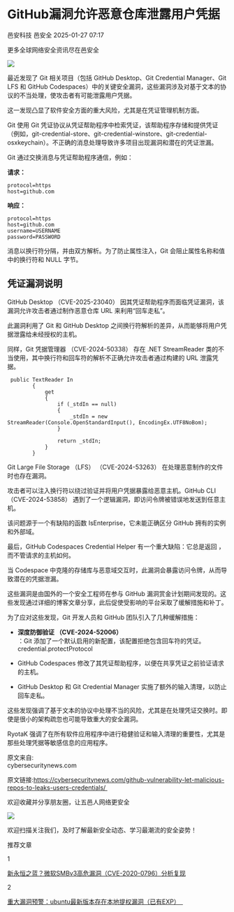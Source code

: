 #  GitHub漏洞允许恶意仓库泄露用户凭据   
邑安科技  邑安全   2025-01-27 07:17  
  
更多全球网络安全资讯尽在邑安全  
  
![](https://mmbiz.qpic.cn/mmbiz_png/1N39PtINn8vktCwe8bqvDZZ949Vj1VbVR05U9jSHPGGicOKzjNdrFWb2RSYJZibg9eibT7RLtekQZrKkv89y5HK5g/640?wx_fmt=png&from=appmsg "")  
  
  
最近发现了 Git 相关项目（包括 GitHub Desktop、Git Credential Manager、Git LFS 和 GitHub Codespaces）中的关键安全漏洞，这些漏洞涉及对基于文本的协议的不当处理，使攻击者有可能泄露用户凭据。  
  
这一发现凸显了软件安全方面的重大风险，尤其是在凭证管理机制方面。  
  
Git 使用 Git 凭证协议从凭证帮助程序中检索凭证，该帮助程序存储和提供凭证（例如，git-credential-store、git-credential-winstore、git-credential-osxkeychain）。不正确的消息处理导致许多项目出现漏洞和潜在的凭证泄漏。  
  
Git 通过交换消息与凭证帮助程序通信，例如：  
  
**请求：**  
```
protocol=https  
host=github.com
```  
  
**响应：**  
```
protocol=https  
host=github.com  
username=USERNAME  
password=PASSWORD
```  
  
消息以换行符分隔，并由双方解析。为了防止属性注入，Git 会阻止属性名称和值中的换行符和 NULL 字节。  
## 凭证漏洞说明  
  
GitHub Desktop （CVE-2025-23040） 因其凭证帮助程序而面临凭证漏洞，该漏洞允许攻击者通过制作恶意仓库 URL 来利用“回车走私”。  
  
此漏洞利用了 Git 和 GitHub Desktop 之间换行符解析的差异，从而能够将用户凭据泄露给未经授权的主机。  
  
同样，Git 凭据管理器 （CVE-2024-50338） 存在 .NET StreamReader 类的不当使用，其中换行符和回车符的解析不正确允许攻击者通过构建的 URL 泄露凭据。  
  
```
 public TextReader In
        {
            get
            {
                if (_stdIn == null)
                {
                    _stdIn = new StreamReader(Console.OpenStandardInput(), EncodingEx.UTF8NoBom);
                }

                return _stdIn;
            }
        }
```  
  
  
Git Large File Storage （LFS） （CVE-2024-53263） 在处理恶意制作的文件时也存在漏洞。  
  
攻击者可以注入换行符以绕过验证并将用户凭据暴露给恶意主机。GitHub CLI （CVE-2024-53858） 遇到了一个逻辑漏洞，即访问令牌被错误地发送到任意主机。  
  
该问题源于一个有缺陷的函数 IsEnterprise，它未能正确区分 GitHub 拥有的实例和外部域。  
  
最后，GitHub Codespaces Credential Helper 有一个重大缺陷：它总是返回 ，而不管请求的主机如何。  
  
当 Codespace 中克隆的存储库与恶意域交互时，此漏洞会暴露访问令牌，从而导致潜在的凭据泄漏。  
  
这些漏洞是由国外的一个安全工程师在参与 GitHub 漏洞赏金计划期间发现的。这些发现通过详细的博客文章分享，此后促使受影响的平台采取了缓解措施和补丁。  
  
为了应对这些发现，Git 开发人员和 GitHub 团队引入了几种缓解措施：  
- **深度防御验证 （CVE-2024-52006）**  
：Git 添加了一个默认启用的新配置，该配置拒绝包含回车符的凭证。credential.protectProtocol  
  
- GitHub Codespaces 修改了其凭证帮助程序，以便在共享凭证之前验证请求的主机。  
  
- GitHub Desktop 和 Git Credential Manager 实施了额外的输入清理，以防止回车走私。  
  
这些发现强调了基于文本的协议中处理不当的风险，尤其是在处理凭证交换时。即使是很小的架构疏忽也可能导致重大的安全漏洞。  
  
RyotaK 强调了在所有软件应用程序中进行稳健验证和输入清理的重要性，尤其是那些处理凭据等敏感信息的应用程序。  
  
原文来自:   
cybersecuritynews.com  
  
原文链接:https://cybersecuritynews.com/github-vulnerability-let-malicious-repos-to-leaks-users-credentials/   
  
欢迎收藏并分享朋友圈，让五邑人网络更安全  
  
![](https://mmbiz.qpic.cn/mmbiz_jpg/1N39PtINn8tD9ic928O6vIrMg4fuib48e1TsRj9K9Cz7RZBD2jjVZcKm1N4QrZ4bwBKZic5crOdItOcdDicPd3yBSg/640?wx_fmt=jpeg "")  
  
欢迎扫描关注我们，及时了解最新安全动态、学习最潮流的安全姿势！  
  
推荐文章  
  
1  
  
[新永恒之蓝？微软SMBv3高危漏洞（CVE-2020-0796）分析复现](http://mp.weixin.qq.com/s?__biz=MzUyMzczNzUyNQ==&mid=2247488913&idx=1&sn=acbf595a4a80dcaba647c7a32fe5e06b&chksm=fa39554bcd4edc5dc90019f33746404ab7593dd9d90109b1076a4a73f2be0cb6fa90e8743b50&scene=21#wechat_redirect)  
  
  
2  
  
[重大漏洞预警：ubuntu最新版本存在本地提权漏洞（已有EXP）　](http://mp.weixin.qq.com/s?__biz=MzUyMzczNzUyNQ==&mid=2247483652&idx=1&sn=b2f2ec90db499e23cfa252e9ee743265&chksm=fa3941decd4ec8c83a268c3480c354a621d515262bcbb5f35e1a2dde8c828bdc7b9011cb5072&scene=21#wechat_redirect)  
  
  
  
  
  
